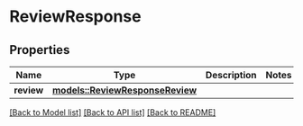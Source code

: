 # ReviewResponse

## Properties

Name | Type | Description | Notes
------------ | ------------- | ------------- | -------------
**review** | [**models::ReviewResponseReview**](reviewResponse_review.md) |  | 

[[Back to Model list]](../README.md#documentation-for-models) [[Back to API list]](../README.md#documentation-for-api-endpoints) [[Back to README]](../README.md)


